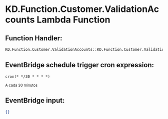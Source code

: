 # KD.Function.Customer.ValidationAccounts Lambda Function

## Function Handler:
```bash
KD.Function.Customer.ValidationAccounts::KD.Function.Customer.ValidationAccounts.Function::FunctionHandler
```

## EventBridge schedule trigger cron expression:
```
cron(* */30 * * * *)
```
<small>A cada 30 minutos</small>

## EventBridge input:
```json
{}
```